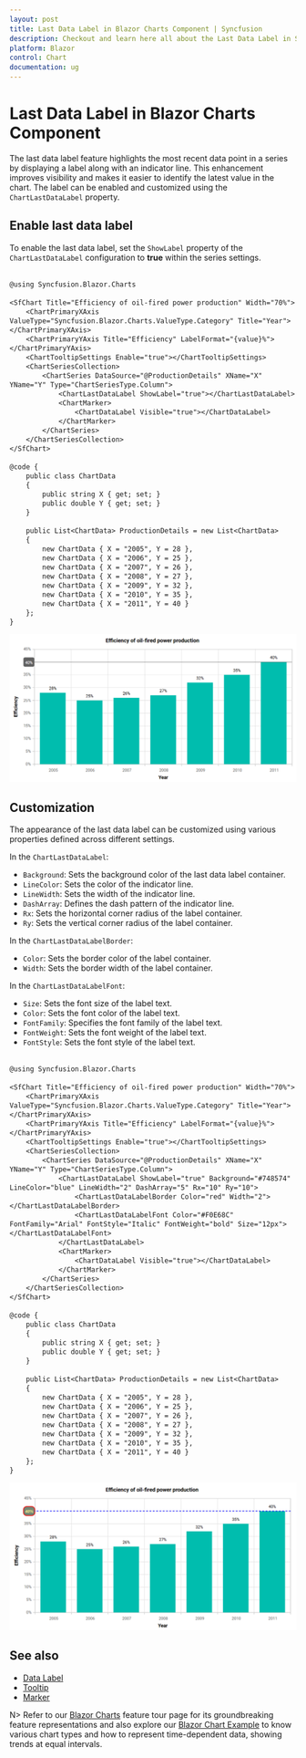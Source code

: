 ```yaml
---
layout: post
title: Last Data Label in Blazor Charts Component | Syncfusion
description: Checkout and learn here all about the Last Data Label in Syncfusion Blazor Charts component and much more.
platform: Blazor
control: Chart
documentation: ug
---
```


# Last Data Label in Blazor Charts Component

The last data label feature highlights the most recent data point in a series by displaying a label along with an indicator line. This enhancement improves visibility and makes it easier to identify the latest value in the chart. The label can be enabled and customized using the `ChartLastDataLabel` property.

## Enable last data label

To enable the last data label, set the `ShowLabel` property of the `ChartLastDataLabel` configuration to **true** within the series settings.

```cshtml

@using Syncfusion.Blazor.Charts

<SfChart Title="Efficiency of oil-fired power production" Width="70%">
    <ChartPrimaryXAxis ValueType="Syncfusion.Blazor.Charts.ValueType.Category" Title="Year"></ChartPrimaryXAxis>
    <ChartPrimaryYAxis Title="Efficiency" LabelFormat="{value}%"></ChartPrimaryYAxis>
    <ChartTooltipSettings Enable="true"></ChartTooltipSettings>
    <ChartSeriesCollection>
        <ChartSeries DataSource="@ProductionDetails" XName="X" YName="Y" Type="ChartSeriesType.Column">
            <ChartLastDataLabel ShowLabel="true"></ChartLastDataLabel>
            <ChartMarker>
                <ChartDataLabel Visible="true"></ChartDataLabel>
            </ChartMarker>
        </ChartSeries>
    </ChartSeriesCollection>
</SfChart>

@code {
    public class ChartData
    {
        public string X { get; set; }
        public double Y { get; set; }
    }

    public List<ChartData> ProductionDetails = new List<ChartData>
    {
        new ChartData { X = "2005", Y = 28 }, 
        new ChartData { X = "2006", Y = 25 }, 
        new ChartData { X = "2007", Y = 26 }, 
        new ChartData { X = "2008", Y = 27 },
        new ChartData { X = "2009", Y = 32 }, 
        new ChartData { X = "2010", Y = 35 }, 
        new ChartData { X = "2011", Y = 40 }
    };
}

```

![Last Data Label in Blazor Column Chart](images/last-value/blazor-column-chart-last-value-label.png)

## Customization

The appearance of the last data label can be customized using various properties defined across different settings.

In the `ChartLastDataLabel`:
* `Background`: Sets the background color of the last data label container.
* `LineColor`: Sets the color of the indicator line.
* `LineWidth`: Sets the width of the indicator line.
* `DashArray`: Defines the dash pattern of the indicator line.
* `Rx`: Sets the horizontal corner radius of the label container.
* `Ry`: Sets the vertical corner radius of the label container.

In the `ChartLastDataLabelBorder`:
* `Color`: Sets the border color of the label container.
* `Width`: Sets the border width of the label container.

In the `ChartLastDataLabelFont`:
* `Size`: Sets the font size of the label text.
* `Color`: Sets the font color of the label text.
* `FontFamily`: Specifies the font family of the label text.
* `FontWeight`: Sets the font weight of the label text.
* `FontStyle`: Sets the font style of the label text.

```cshtml

@using Syncfusion.Blazor.Charts

<SfChart Title="Efficiency of oil-fired power production" Width="70%">
    <ChartPrimaryXAxis ValueType="Syncfusion.Blazor.Charts.ValueType.Category" Title="Year"></ChartPrimaryXAxis>
    <ChartPrimaryYAxis Title="Efficiency" LabelFormat="{value}%"></ChartPrimaryYAxis>
    <ChartTooltipSettings Enable="true"></ChartTooltipSettings>
    <ChartSeriesCollection>
        <ChartSeries DataSource="@ProductionDetails" XName="X" YName="Y" Type="ChartSeriesType.Column">
            <ChartLastDataLabel ShowLabel="true" Background="#748574" LineColor="blue" LineWidth="2" DashArray="5" Rx="10" Ry="10">
                <ChartLastDataLabelBorder Color="red" Width="2"></ChartLastDataLabelBorder>
                <ChartLastDataLabelFont Color="#F0E68C" FontFamily="Arial" FontStyle="Italic" FontWeight="bold" Size="12px"></ChartLastDataLabelFont>
            </ChartLastDataLabel>
            <ChartMarker>
                <ChartDataLabel Visible="true"></ChartDataLabel>
            </ChartMarker>
        </ChartSeries>
    </ChartSeriesCollection>
</SfChart>

@code {
    public class ChartData
    {
        public string X { get; set; }
        public double Y { get; set; }
    }

    public List<ChartData> ProductionDetails = new List<ChartData>
    {
        new ChartData { X = "2005", Y = 28 },
        new ChartData { X = "2006", Y = 25 },
        new ChartData { X = "2007", Y = 26 },
        new ChartData { X = "2008", Y = 27 },
        new ChartData { X = "2009", Y = 32 },
        new ChartData { X = "2010", Y = 35 },
        new ChartData { X = "2011", Y = 40 }
    };
}

```

![Last Data Label in Blazor Column Chart Customization](images/last-value/blazor-column-chart-last-value-label-customization.png)

## See also

* [Data Label](./data-labels)
* [Tooltip](./tool-tip)
* [Marker](./data-markers)

N> Refer to our [Blazor Charts](https://www.syncfusion.com/blazor-components/blazor-charts) feature tour page for its groundbreaking feature representations and also explore our [Blazor Chart Example](https://blazor.syncfusion.com/demos/chart/line?theme=bootstrap5) to know various chart types and how to represent time-dependent data, showing trends at equal intervals.

